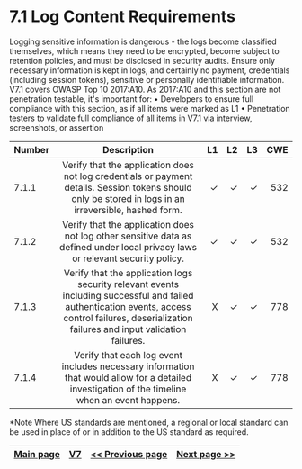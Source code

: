 # 7.1 Log Content Requirements

Logging sensitive information is dangerous - the logs become classified themselves, which means they need to be encrypted, become subject to retention policies, and must be disclosed in security audits. Ensure only necessary information is kept in logs, and certainly no payment, credentials (including session tokens), sensitive or personally identifiable information.
V7.1 covers OWASP Top 10 2017:A10. As 2017:A10 and this section are not penetration testable, it's important for:
•	Developers to ensure full compliance with this section, as if all items were marked as L1
•	Penetration testers to validate full compliance of all items in V7.1 via interview, screenshots, or assertion

| Number       | Description     | L1    		| L2         | L3 		   | CWE		|
| :------------- | :----------: | -----------: | -----------:|-----------:| -----------:|
| 7.1.1 | Verify that the application does not log credentials or payment details. Session tokens should only be stored in logs in an irreversible, hashed form.| ✓	 | ✓   | ✓   | 532 |
| 7.1.2 | Verify that the application does not log other sensitive data as defined under local privacy laws or relevant security policy.   | ✓ 	 | ✓   | ✓   | 532 |
| 7.1.3 | Verify that the application logs security relevant events including successful and failed authentication events, access control failures, deserialization failures and input validation failures.  | X	 | ✓   | ✓   | 778 |
| 7.1.4 | Verify that each log event includes necessary information that would allow for a detailed investigation of the timeline when an event happens.  | X 	 | ✓   | ✓   | 778 |

*Note
Where US standards are mentioned, a regional or local standard can be used in place of or in addition to the US standard as required.

[Main page](../README.md) | [V7](README.md) | [<< Previous page](README.md) |  [Next page >>](v7.2_Log_Processing_Requirements.md)
| --- | --- | --- | --- |

